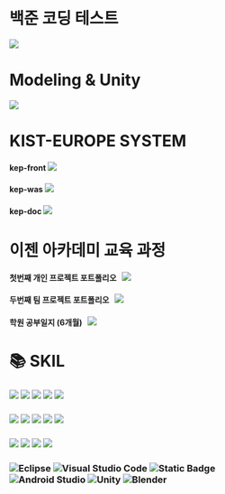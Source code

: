  # 백준 코딩 테스트
 <a href="https://github.com/Alipheese16th/CodingTest"><img src="https://img.shields.io/badge/CodingTest-black?style=social&logo=github"/></a>

 <!--[![Solved.ac Profile](http://mazassumnida.wtf/api/v2/generate_badge?boj=shwoo1103)](https://solved.ac/shwoo1103/)-->
 
 # Modeling & Unity
 <a href="https://github.com/Alipheese16th/metabus"><img src="https://img.shields.io/badge/Modeling%20%26%20Unity-purple?style=social&logo=github"/></a>

 # KIST-EUROPE SYSTEM
 #### kep-front <a href="https://github.com/Alipheese16th/CheeYoonMovie"><img src="https://img.shields.io/badge/CheeYoonMovie[영화리뷰사이트]-000000?style=for-the-badge&logo=github&logoColor=white"/></a>
 #### kep-was <a href="https://github.com/Alipheese16th/bowow"><img src="https://img.shields.io/badge/bowow[애견용품쇼핑몰]-BE8D6E?style=for-the-badge&logo=github&logoColor=white"/></a>
 #### kep-doc <a href="https://github.com/Alipheese16th/webPro"><img src="https://img.shields.io/badge/공부일지-0000FF?style=for-the-badge&logo=github&logoColor=white"/></a>

 
 # 이젠 아카데미 교육 과정
 #### 첫번째 개인 프로젝트 포트폴리오 &nbsp; <a href="https://github.com/Alipheese16th/CheeYoonMovie"><img src="https://img.shields.io/badge/CheeYoonMovie[영화리뷰사이트]-000000?style=flat&logo=github&logoColor=white"/></a>
 #### 두번째 팀 프로젝트 포트폴리오 &nbsp; <a href="https://github.com/Alipheese16th/bowow"><img src="https://img.shields.io/badge/bowow[애견용품쇼핑몰]-BE8D6E?style=flat&logo=github&logoColor=white"/></a>
 #### 학원 공부일지 (6개월) &nbsp; <a href="https://github.com/Alipheese16th/webPro"><img src="https://img.shields.io/badge/공부일지-0000FF?style=flat&logo=github&logoColor=white"/></a>

 # 📚 SKIL
 
 ### <img src="https://img.shields.io/badge/Vue.js-35495E?style=for-the-badge&logo=vuedotjs&logoColor=4FC08D"> <img src="https://img.shields.io/badge/react-61DAFB?style=for-the-badge&logo=react&logoColor=black"> <img src="https://img.shields.io/badge/JSP-db46ca?style=for-the-badge&logo=eclipse&logoColor=white"> <img src="https://img.shields.io/badge/jquery-0769AD?style=for-the-badge&logo=jquery&logoColor=white"> <img src="https://img.shields.io/badge/bootstrap-7952B3?style=for-the-badge&logo=bootstrap&logoColor=white">
 
 ### <img src="https://img.shields.io/badge/java-007396?style=for-the-badge&logo=java&logoColor=white"> <img src="https://img.shields.io/badge/C%23-239120?style=for-the-badge&logo=unity&logoColor=white"> <img src="https://img.shields.io/badge/Spring-6DB33F?style=for-the-badge&logo=Spring&logoColor=white"> <img src="https://img.shields.io/badge/-SPRING_BOOT-36d975?style=for-the-badge&logo=spring&logoColor=white"/> <img src="https://img.shields.io/badge/Apache_Kafka-231F20?style=for-the-badge&logo=apache-kafka&logoColor=white"/> 


 ### <img src="https://img.shields.io/badge/oracle-F80000?style=for-the-badge&logo=oracle&logoColor=white"> <img src="https://img.shields.io/badge/mysql-4479A1?style=for-the-badge&logo=mysql&logoColor=white"> <img src="https://img.shields.io/badge/postgresql-4169e1?style=for-the-badge&logo=postgresql&logoColor=white"> <img src="https://img.shields.io/badge/-myBatis-FF7A00?style=for-the-badge&logo=hibernate&logoColor=white"/>

 ### ![Eclipse](https://img.shields.io/badge/Eclipse%20IDE-2C2255.svg?&style=for-the-badge&logo=Eclipse%20IDE&logoColor=white) ![Visual Studio Code](https://img.shields.io/badge/Visual%20Studio%20Code-007ACC.svg?&style=for-the-badge&logo=Visual%20Studio%20Code&logoColor=white) ![Static Badge](https://img.shields.io/badge/dbeaver-white?style=for-the-badge&logo=dbeaver&logoColor=black) ![Android Studio](https://img.shields.io/badge/Android%20Studio-3DDC84.svg?&style=for-the-badge&logo=Android%20Studio&logoColor=white) ![Unity](https://img.shields.io/badge/-Unity-000000?style=for-the-badge&logo=unity&logoColor=white) ![Blender](https://img.shields.io/badge/-Blender-333333?style=for-the-badge&logo=blender) 



